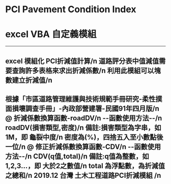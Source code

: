 # PCI Pavement Condition Index
# excel VBA 自定義模組
--------------------------
excel 模組化 PCI折減值計算/n
道路評分表中值減值需要查詢許多表格來求出折減係數/n
利用此模組可以塊數建立折減值/n
---------------------------
根據「市區道路管理維護與技術規範手冊研究-柔性撲面損壞調查手冊」-內政部營建署-民國91年四月版/n
@ 折減係數換算函數-roadDV/n
--函數使用方法--/n
roadDV(損害類型,密度)/n
備註:損害類型為字串，如1M，即 龜裂中度/n
    密度為(%)，四捨五入至小數點後一位/n
@ 修正折減係數換算函數-CDV/n
--函數使用方法--/n
CDV(q值,total)/n
備註:q值為整數，如1,2,3...，即 大於2之數值/n
    total 為浮點數，為折減值之總和/n
2019.12 台灣 土木工程道路PCI折減模組    /n
---------------------------
